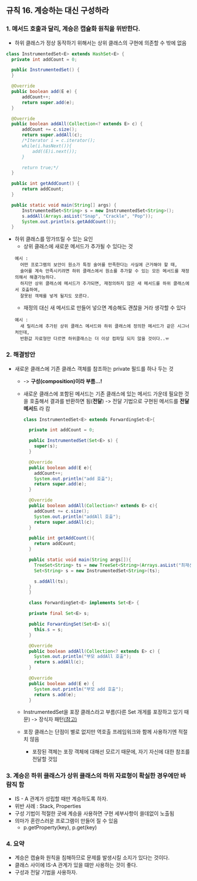 ## 규칙 16. 계승하는 대신 구성하라
### 1. 메서드 호출과 달리, 계승은 캡슐화 원칙을 위반한다.
  - 하위 클래스가 정상 동작하기 위해서는 상위 클래스의 구현에 의존할 수 밖에 없음
  ``` JAVA
  class InstrumentedSet<E> extends HashSet<E> {
  	private int addCount = 0;

  	public InstrumentedSet() {
  	}

  	@Override
  	public boolean add(E e) {
  		addCount++;
  		return super.add(e);
  	}

  	@Override
  	public boolean addAll(Collection<? extends E> c) {
  		addCount += c.size();
  		return super.addAll(c);
  		/*Iterator i = c.iterator();
  		while(i.hasNext()){
  			add((E)i.next());
  		}

  		return true;*/
  	}

  	public int getAddCount() {
  		return addCount;
  	}

  	public static void main(String[] args) {
  		InstrumentedSet<String> s = new InstrumentedSet<String>();
  		s.addAll(Arrays.asList("Snap", "Crackle", "Pop"));
  		System.out.println(s.getAddCount());
  	}
  ```
  - 하위 클래스를 망가뜨릴 수 있는 요인
    - 상위 클래스에 새로운 메서드가 추가될 수 있다는 것
    ```
    예시 :
      어떤 프로그램의 보안이 원소가 특정 술어를 만족한다는 사실에 근거해야 할 때,
      술어를 계속 만족시키려면 하위 클래스에서 원소를 추가할 수 있는 모든 메서드를 재정의해서 해결가능하다.
      하지만 상위 클래스에 메서드가 추가되면, 재정의하지 않은 새 메서드를 하위 클래스에서 호출하여, 
      잘못된 객체를 넣게 될지도 모른다.
    ```
     - 재정의 대신 새 메서드로 만들어 넣으면 계승해도 괜찮을 거라 생각할 수 있다
    ```
    예시 :
      새 릴리스에 추가된 상위 클래스 메서드와 하위 클래스에 정의한 메서드가 같은 시그너처인데,
      반환값 자료형만 다르면 하위클래스는 더 이상 컴파일 되지 않을 것이다..ㅠ
    ```

### 2. 해결방안
  - 새로운 클래스에 기존 클래스 객체를 참조하는 private 필드를 하나 두는 것
    - -> __구성(composition)이라 부름...!__
    - 새로운 클래스에 포함된 메서드는 기존 클래스에 있는 메서드 가운데 필요한 것을 호출해서 결과를 반환하면 됨(__전달__) -> 전달 기법으로 구현된 메서드를 __전달 메서드__ 라 캄

      ``` JAVA
      class InstrumentedSet<E> extends ForwardingSet<E>{

        private int addCount = 0;

        public InstrumentedSet(Set<E> s) {
          super(s);
        }

        @Override
        public boolean add(E e){
          addCount++;
          System.out.println("add 호출");
          return super.add(e);
        }

        @Override
        public boolean addAll(Collection<? extends E> c){
          addCount += c.size();
          System.out.println("addAll 호출");
          return super.addAll(c);
        }

        public int getAddCount(){
          return addCount;
        }

        public static void main(String args[]){
          TreeSet<String> ts = new TreeSet<String>(Arrays.asList("최재선", "김운지"));
          Set<String> s = new InstrumentedSet<String>(ts);

          s.addAll(ts);
        }
        }

        class ForwardingSet<E> implements Set<E> {

        private final Set<E> s;

        public ForwardingSet(Set<E> s){
          this.s = s;
        }

        @Override
        public boolean addAll(Collection<? extends E> c) {
          System.out.println("부모 addAll 호출");
          return s.addAll(c);
        }

        @Override
        public boolean add(E e) {
          System.out.println("부모 add 호출");
          return s.add(e);
        }
        ```

    - InstrumentedSet을 포장 클래스라고 부름(다른 Set 개게를 포장하고 있기 때문) -> 장식자 패턴[(참고)](http://brobrobro.tistory.com/entry/Effective-JAVA-Item16-Decorator-Pattern)
    - 포장 클래스는 단점이 별로 없지만 역호출 프레임워크와 함께 사용하기엔 적절치 않음
      - 포장된 객체는 포장 객체에 대해선 모르기 때문에, 자기 자신에 대한 참조를 전달할 것임

### 3. 계승은 하위 클래스가 상위 클래스의 하위 자료형이 확실한 경우에만 바람직 함
  - IS - A 관계가 성립할 때만 계승하도록 하자.
  - 위반 사례 : Stack, Properties
  - 구성 기법이 적절한 곳에 계승을 사용하면 구현 세부사항이 쓸데없이 노출됨
  - 의마가 혼란스러운 프로그램이 만들어 질 수 있음
    - p.getProperty(key), p.get(key)

### 4. 요약
  - 계승은 캡슐화 원칙을 침해하므로 문제를 발생시킬 소지가 있다는 것이다.
  - 클래스 사이에 IS-A 관계가 있을 떄만 사용하는 것이 좋다.
  - 구성과 전달 기법을 사용하자.

